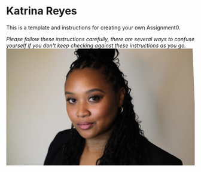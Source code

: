 # Katrina Reyes
This is a template and instructions for creating your own Assignment0.

_Please follow these instructions carefully, there are several ways to confuse yourself if you don't keep checking against these instructions as you go._
![image desscrition](images/DSCF2848sm.jpg)
